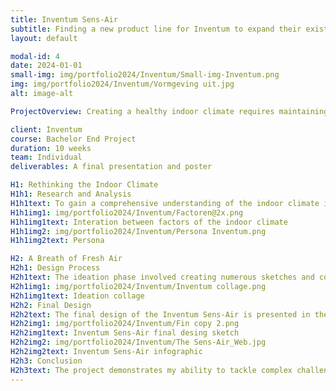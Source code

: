 ```yaml
---
title: Inventum Sens-Air
subtitle: Finding a new product line for Inventum to expand their existing market
layout: default

modal-id: 4
date: 2024-01-01
small-img: img/portfolio2024/Inventum/Small-img-Inventum.png
img: img/portfolio2024/Inventum/Vormgeving uit.jpg
alt: image-alt

ProjectOverview: Creating a healthy indoor climate requires maintaining a comfortable temperature and ensuring a constant supply of fresh air. However, achieving these conditions sustainably and effectively is not always straightforward. Inventum, a company specializing in optimizing indoor climates, is currently focused on sustainable heat pumps. 

client: Inventum
course: Bachelor End Project
duration: 10 weeks
team: Individual
deliverables: A final presentation and poster

H1: Rethinking the Indoor Climate
H1h1: Research and Analysis
H1h1text: To gain a comprehensive understanding of the indoor climate industry, I began by exploring and analyzing the field of indoor heat pumps. Through user research, which included interviews and surveys, I identified key customer values and needs. The primary outcomes of this research phase were the creation of a detailed customer persona and an overview of how the indoor climate is currently managed. These insights informed the development of a vision to position Inventum as the go-to brand for all aspects of a healthy indoor climate.
H1h1img1: img/portfolio2024/Inventum/Factoren@2x.png
H1h1img1text: Interation between factors of the indoor climate
H1h1img2: img/portfolio2024/Inventum/Persona Inventum.png
H1h1img2text: Persona

H2: A Breath of Fresh Air
H2h1: Design Process
H2h1text: The ideation phase involved creating numerous sketches and concepts, many of which were either refined or discarded to arrive at the best solution. This iterative process led to the development of the Inventum Sens-Air, a modular air sensor system. Each module of the Sens-Air contains a specific type of sensor, allowing users to mix and match modules to create a customized product that meets their individual needs.
H2h1img1: img/portfolio2024/Inventum/Inventum collage.png
H2h1img1text: Ideation collage
H2h2: Final Design
H2h2text: The final design of the Inventum Sens-Air is presented in the accompanying render, alongside an infographic that highlights the key features and benefits of the product. This modular approach not only offers flexibility and personalization but also aligns with Inventum's mission to promote a healthy and sustainable indoor climate.
H2h2img1: img/portfolio2024/Inventum/Fin copy 2.png
H2h2img1text: Inventum Sens-Air final desing sketch
H2h2img2: img/portfolio2024/Inventum/The Sens-Air_Web.jpg
H2h2img2text: Inventum Sens-Air infographic
H2h3: Conclusion
H2h3text: The project demonstrates my ability to tackle complex challenges within the field of sustainable living. By thoroughly researching the indoor climate industry and identifying user needs, I was able to design the Inventum Sens-Air, a modular air sensor system that aligns with both customer values and Inventum’s commitment to sustainability. This project showcases my skills in research, analysis, and iterative design, culminating in a solution that offers both flexibility and a healthier indoor environment. Through this project, I have further developed my ability to create innovative products that not only meet functional requirements but also contribute to a more sustainable future.
---
```

